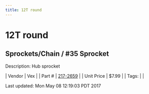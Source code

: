 ```yaml
---
title: 12T round
---
```


# 12T round
## Sprockets/Chain / #35 Sprocket
Description: 	Hub sprocket 

| Vendor | Vex | 
| Part # | [217-2659](http://www.vexrobotics.com/vexpro/motion/sprockets-and-chain/35-sprockets.html) | 
| Unit Price | $7.99 | 
| Tags: |  | 

Last updated: Mon May 08 12:19:03 PDT 2017